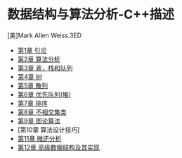 # 数据结构与算法分析-C++描述

[美]Mark Allen Weiss.3ED

- [第1章 引论](chapter1.md)
- [第2章 算法分析](chapter2.md)
- [第3章 表，栈和队列](chapter3.md)
- [第4章 树](chapter4.md)
- [第5章 散列](chapter5.md)
- [第6章 优先队列(堆)](chapter6.md)
- [第7章 排序](chapter7.md)
- [第8章 不相交集类](chapter8.md)
- [第9章 图论算法](chapter9.md)
- [第10章 算法设计技巧]
- [第11章 摊还分析](chapter11.md)
- [第12章 高级数据结构及其实现](chapter12.md)

